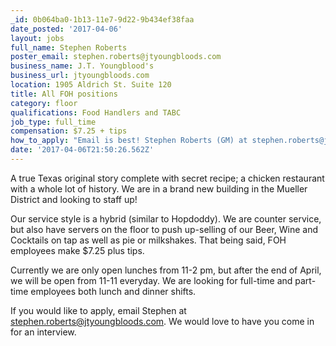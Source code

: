 ```yaml
---
_id: 0b064ba0-1b13-11e7-9d22-9b434ef38faa
date_posted: '2017-04-06'
layout: jobs
full_name: Stephen Roberts
poster_email: stephen.roberts@jtyoungbloods.com
business_name: J.T. Youngblood's
business_url: jtyoungbloods.com
location: 1905 Aldrich St. Suite 120
title: All FOH positions
category: floor
qualifications: Food Handlers and TABC
job_type: full_time
compensation: $7.25 + tips
how_to_apply: "Email is best! Stephen Roberts (GM) at stephen.roberts@jtyoungbloods.com\r\nIf you want to come check the place out, stop by between 2 pm and 5 pm; Tuesday through Sunday. We would love to give you a tour and chat with you."
date: '2017-04-06T21:50:26.562Z'
---
```

A true Texas original story complete with secret recipe; a chicken restaurant with a whole lot of history. We are in a brand new building in the Mueller District and looking to staff up!

Our service style is a hybrid (similar to Hopdoddy). We are counter service, but also have servers on the floor to push up-selling of our Beer, Wine and Cocktails on tap as well as pie or milkshakes. That being said, FOH employees make $7.25 plus tips.

Currently we are only open lunches from 11-2 pm, but after the end of April, we will be open from 11-11 everyday. We are looking for full-time and part-time employees both lunch and dinner shifts. 

If you would like to apply, email Stephen at stephen.roberts@jtyoungbloods.com. We would love to have you come in for an interview.
